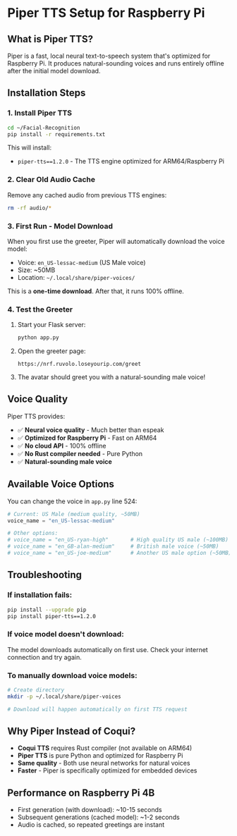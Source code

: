# Piper TTS Setup for Raspberry Pi

## What is Piper TTS?
Piper is a fast, local neural text-to-speech system that's optimized for Raspberry Pi. It produces natural-sounding voices and runs entirely offline after the initial model download.

## Installation Steps

### 1. Install Piper TTS
```bash
cd ~/Facial-Recognition
pip install -r requirements.txt
```

This will install:
- `piper-tts==1.2.0` - The TTS engine optimized for ARM64/Raspberry Pi

### 2. Clear Old Audio Cache
Remove any cached audio from previous TTS engines:
```bash
rm -rf audio/*
```

### 3. First Run - Model Download
When you first use the greeter, Piper will automatically download the voice model:
- Voice: `en_US-lessac-medium` (US Male voice)
- Size: ~50MB
- Location: `~/.local/share/piper-voices/`

This is a **one-time download**. After that, it runs 100% offline.

### 4. Test the Greeter
1. Start your Flask server:
   ```bash
   python app.py
   ```

2. Open the greeter page:
   ```
   https://nrf.ruvolo.loseyourip.com/greet
   ```

3. The avatar should greet you with a natural-sounding male voice!

## Voice Quality
Piper TTS provides:
- ✅ **Neural voice quality** - Much better than espeak
- ✅ **Optimized for Raspberry Pi** - Fast on ARM64
- ✅ **No cloud API** - 100% offline
- ✅ **No Rust compiler needed** - Pure Python
- ✅ **Natural-sounding male voice**

## Available Voice Options
You can change the voice in `app.py` line 524:

```python
# Current: US Male (medium quality, ~50MB)
voice_name = "en_US-lessac-medium"

# Other options:
# voice_name = "en_US-ryan-high"       # High quality US male (~100MB)
# voice_name = "en_GB-alan-medium"     # British male voice (~50MB)
# voice_name = "en_US-joe-medium"      # Another US male option (~50MB)
```

## Troubleshooting

### If installation fails:
```bash
pip install --upgrade pip
pip install piper-tts==1.2.0
```

### If voice model doesn't download:
The model downloads automatically on first use. Check your internet connection and try again.

### To manually download voice models:
```bash
# Create directory
mkdir -p ~/.local/share/piper-voices

# Download will happen automatically on first TTS request
```

## Why Piper Instead of Coqui?
- **Coqui TTS** requires Rust compiler (not available on ARM64)
- **Piper TTS** is pure Python and optimized for Raspberry Pi
- **Same quality** - Both use neural networks for natural voices
- **Faster** - Piper is specifically optimized for embedded devices

## Performance on Raspberry Pi 4B
- First generation (with download): ~10-15 seconds
- Subsequent generations (cached model): ~1-2 seconds
- Audio is cached, so repeated greetings are instant

